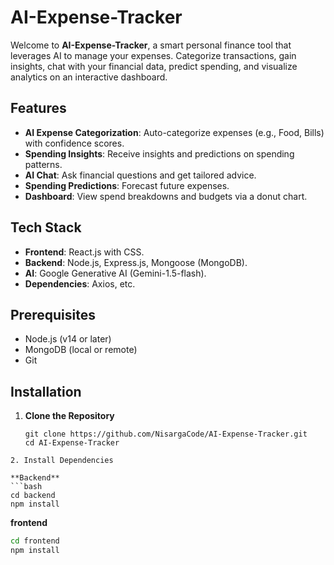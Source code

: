 # AI-Expense-Tracker

Welcome to **AI-Expense-Tracker**, a smart personal finance tool that leverages AI to manage your expenses. Categorize transactions, gain insights, chat with your financial data, predict spending, and visualize analytics on an interactive dashboard.

## Features
- **AI Expense Categorization**: Auto-categorize expenses (e.g., Food, Bills) with confidence scores.
- **Spending Insights**: Receive insights and predictions on spending patterns.
- **AI Chat**: Ask financial questions and get tailored advice.
- **Spending Predictions**: Forecast future expenses.
- **Dashboard**: View spend breakdowns and budgets via a donut chart.

## Tech Stack
- **Frontend**: React.js with CSS.
- **Backend**: Node.js, Express.js, Mongoose (MongoDB).
- **AI**: Google Generative AI (Gemini-1.5-flash).
- **Dependencies**: Axios, etc.

## Prerequisites
- Node.js (v14 or later)
- MongoDB (local or remote)
- Git

## Installation

1. **Clone the Repository**
   ```bash:disable-run
   git clone https://github.com/NisargaCode/AI-Expense-Tracker.git
   cd AI-Expense-Tracker
```
2. Install Dependencies

**Backend**
```bash
cd backend
npm install
```
**frontend**
```bash
cd frontend
npm install
```








